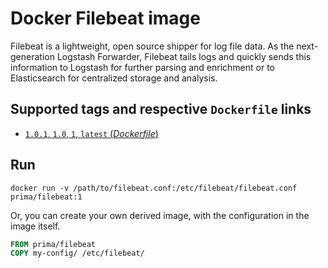 # Docker Filebeat image

Filebeat is a lightweight, open source shipper for log file data. As the next-generation Logstash Forwarder, Filebeat tails logs and quickly sends this information to Logstash for further parsing and enrichment or to Elasticsearch for centralized storage and analysis.

## Supported tags and respective `Dockerfile` links

-	[`1.0.1`, `1.0`, `1`, `latest` (*Dockerfile*)](https://github.com/primait/docker-filebeat/blob/master/Dockerfile)

## Run

`docker run -v /path/to/filebeat.conf:/etc/filebeat/filebeat.conf prima/filebeat:1`

Or, you can create your own derived image, with the configuration in the image itself.

```dockerfile
FROM prima/filebeat
COPY my-config/ /etc/filebeat/
```
